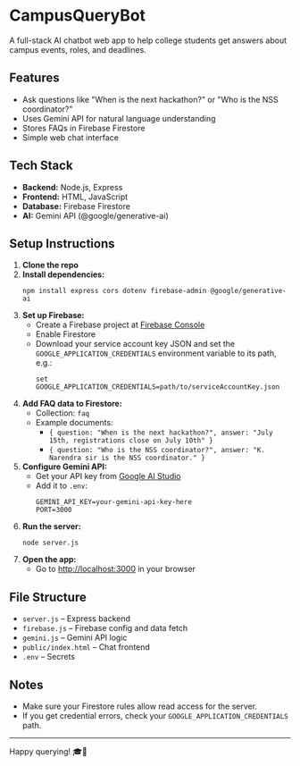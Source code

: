 # CampusQueryBot

A full-stack AI chatbot web app to help college students get answers about campus events, roles, and deadlines.

## Features
- Ask questions like "When is the next hackathon?" or "Who is the NSS coordinator?"
- Uses Gemini API for natural language understanding
- Stores FAQs in Firebase Firestore
- Simple web chat interface

## Tech Stack
- **Backend:** Node.js, Express
- **Frontend:** HTML, JavaScript
- **Database:** Firebase Firestore
- **AI:** Gemini API (@google/generative-ai)

## Setup Instructions

1. **Clone the repo**
2. **Install dependencies:**
   ```
   npm install express cors dotenv firebase-admin @google/generative-ai
   ```
3. **Set up Firebase:**
   - Create a Firebase project at [Firebase Console](https://console.firebase.google.com/)
   - Enable Firestore
   - Download your service account key JSON and set the `GOOGLE_APPLICATION_CREDENTIALS` environment variable to its path, e.g.:
     ```
     set GOOGLE_APPLICATION_CREDENTIALS=path/to/serviceAccountKey.json
     ```
4. **Add FAQ data to Firestore:**
   - Collection: `faq`
   - Example documents:
     - `{ question: "When is the next hackathon?", answer: "July 15th, registrations close on July 10th" }`
     - `{ question: "Who is the NSS coordinator?", answer: "K. Narendra sir is the NSS coordinator." }`
5. **Configure Gemini API:**
   - Get your API key from [Google AI Studio](https://aistudio.google.com/app/apikey)
   - Add it to `.env`:
     ```
     GEMINI_API_KEY=your-gemini-api-key-here
     PORT=3000
     ```
6. **Run the server:**
   ```
   node server.js
   ```
7. **Open the app:**
   - Go to [http://localhost:3000](http://localhost:3000) in your browser

## File Structure
- `server.js` – Express backend
- `firebase.js` – Firebase config and data fetch
- `gemini.js` – Gemini API logic
- `public/index.html` – Chat frontend
- `.env` – Secrets

## Notes
- Make sure your Firestore rules allow read access for the server.
- If you get credential errors, check your `GOOGLE_APPLICATION_CREDENTIALS` path.

---

Happy querying! 🎓🤖 